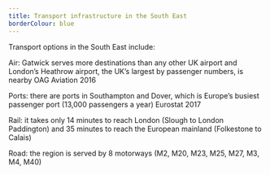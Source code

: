 ```yaml
---
title: Transport infrastructure in the South East
borderColour: blue
---
```

Transport options in the South East include:


Air: Gatwick serves more destinations than any other UK airport and London’s Heathrow airport, the UK’s largest by passenger numbers, is nearby
OAG Aviation 2016


Ports: there are ports in Southampton and Dover, which is Europe’s busiest passenger port (13,000 passengers a year)
Eurostat 2017


Rail: it takes only 14 minutes to reach London (Slough to London Paddington) and 35 minutes to reach the European mainland (Folkestone to Calais)


Road: the region is served by 8 motorways (M2, M20, M23, M25, M27, M3, M4, M40)